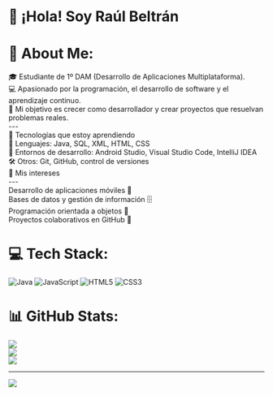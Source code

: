 # 👋 ¡Hola! Soy Raúl Beltrán

# 💫 About Me:
🎓 Estudiante de 1º DAM (Desarrollo de Aplicaciones Multiplataforma).<br>💻 Apasionado por la programación, el desarrollo de software y el aprendizaje continuo.<br>🚀 Mi objetivo es crecer como desarrollador y crear proyectos que resuelvan problemas reales.<br>---<br>🔧 Tecnologías que estoy aprendiendo<br>🌱 Lenguajes: Java, SQL, XML, HTML, CSS<br>📱 Entornos de desarrollo: Android Studio, Visual Studio Code, IntelliJ IDEA<br>🛠️ Otros: Git, GitHub, control de versiones<br>📌 Mis intereses<br>---<br>Desarrollo de aplicaciones móviles 📱<br>Bases de datos y gestión de información 🗄️<br>Programación orientada a objetos 🔑<br>Proyectos colaborativos en GitHub 🤝<br>


# 💻 Tech Stack:
![Java](https://img.shields.io/badge/java-%23ED8B00.svg?style=for-the-badge&logo=openjdk&logoColor=white) ![JavaScript](https://img.shields.io/badge/javascript-%23323330.svg?style=for-the-badge&logo=javascript&logoColor=%23F7DF1E) ![HTML5](https://img.shields.io/badge/html5-%23E34F26.svg?style=for-the-badge&logo=html5&logoColor=white) ![CSS3](https://img.shields.io/badge/css3-%231572B6.svg?style=for-the-badge&logo=css3&logoColor=white)
# 📊 GitHub Stats:
![](https://github-readme-stats.vercel.app/api?username=Raulbg05&theme=dark&hide_border=false&include_all_commits=false&count_private=false)<br/>
![](https://nirzak-streak-stats.vercel.app/?user=Raulbg05&theme=dark&hide_border=false)<br/>
![](https://github-readme-stats.vercel.app/api/top-langs/?username=Raulbg05&theme=dark&hide_border=false&include_all_commits=false&count_private=false&layout=compact)

---
[![](https://visitcount.itsvg.in/api?id=Raulbg05&icon=0&color=0)](https://visitcount.itsvg.in)

<!-- Proudly created with GPRM ( https://gprm.itsvg.in ) -->
